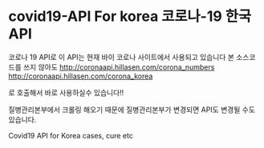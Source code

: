 # covid19-API For korea 코로나-19 한국 API

코로나 19 API로 이 API는 현재 바이 코로나 사이트에서 사용되고 있습니다
본 소스코드를 쓰지 않아도
http://coronaapi.hillasen.com/corona_numbers
http://coronaapi.hillasen.com/corona_korea

로 호출해서 바로 사용하실수 있습니다!!

질병관리본부에서 크롤링 해오기 때문에 질병관리본부가 변경되면 API도 변경될 수도 있습니다.

Covid19 API for Korea cases, cure etc
